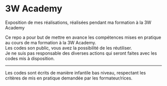 # 3W Academy
Exposition de mes réalisations, réalisées pendant ma formation à la 3W Academy

Ce repo a pour but de mettre en avance les compétences mises en pratique au cours de ma formation à la 3W Academy.<br>
Les codes son public, vous avez la possibilité de les réutiliser.<br>
Je ne suis pas responsable des diverses actions qui seront faites avec les codes mis à disposition.<br>

---

Les codes sont écrits de manière infantile bas niveau, respectant les critères de mis en pratique demandée par les formateur/rices.
